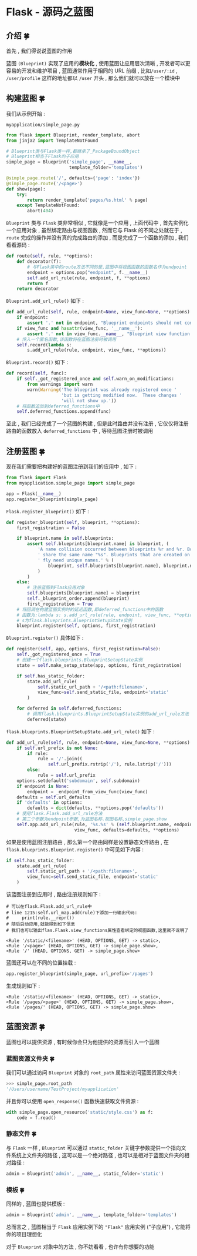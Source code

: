 # Flask - 源码之蓝图








<extoc></extoc>

## 介绍  🍀

首先 , 我们得说说蓝图的作用

蓝图 `(Blueprint)` 实现了应用的**模块化** , 使用蓝图让应用层次清晰 , 开发者可以更容易的开发和维护项目 , 蓝图通常作用于相同的 URL 前缀 , 比如`/user/:id` , `/user/profile` 这样的地址都以 `/user` 开头 , 那么他们就可以放在一个模块中

## 构建蓝图  🍀

我们从示例开始 : 

`myapplication/simple_page.py`

```python
from flask import Blueprint, render_template, abort
from jinja2 import TemplateNotFound

# Blueprint类与Flask类一样,都继承了_PackageBoundObject
# Blueprint相当于Flask的子应用
simple_page = Blueprint('simple_page', __name__,
                        template_folder='templates')

@simple_page.route('/', defaults={'page': 'index'})
@simple_page.route('/<page>')
def show(page):
    try:
        return render_template('pages/%s.html' % page)
    except TemplateNotFound:
        abort(404)
```

`Blueprint` 类与 `Flask` 类非常相似 , 它就像是一个应用 , 上面代码中 , 首先实例化一个应用对象 , 虽然绑定路由与视图函数 , 然而它与 Flask 的不同之处就在于 , `route` 完成的操作并没有真的完成路由的添加 , 而是完成了一个函数的添加 , 我们看看源码 : 

```python
def route(self, rule, **options):
    def decorator(f):
        # 与Flask类中的route方法不同的是,蓝图中将视图函数的函数名作为endpoint
        endpoint = options.pop("endpoint", f.__name__)
        self.add_url_rule(rule, endpoint, f, **options)
        return f
    return decorator
```

`Blueprint.add_url_rule()` 如下 : 

```python
def add_url_rule(self, rule, endpoint=None, view_func=None, **options):
    if endpoint:
        assert '.' not in endpoint, "Blueprint endpoints should not contain dots"
    if view_func and hasattr(view_func, '__name__'):
        assert '.' not in view_func.__name__, "Blueprint view function name should not contain dots"
    # 传入一个匿名函数,该函数将在蓝图注册时被调用
    self.record(lambda s:
        s.add_url_rule(rule, endpoint, view_func, **options))
```

`Blueprint.record()` 如下 : 

```python
def record(self, func):
    if self._got_registered_once and self.warn_on_modifications:
        from warnings import warn
        warn(Warning('The blueprint was already registered once '
                     'but is getting modified now.  These changes '
                     'will not show up.'))
    # 将函数追加到deferred_functions中
    self.deferred_functions.append(func)
```

至此 , 我们已经完成了一个蓝图的构建 , 但是此时路由并没有注册 , 它仅仅将注册路由的函数放入 `deferred_functions` 中 , 等待蓝图注册时被调用

## 注册蓝图  🍀

现在我们需要把构建好的蓝图注册到我们的应用中 , 如下 : 

```python
from flask import Flask
from myapplication.simple_page import simple_page

app = Flask(__name__)
app.register_blueprint(simple_page)
```

`Flask.register_blueprint()` 如下 : 

```python
def register_blueprint(self, blueprint, **options):
    first_registration = False

    if blueprint.name in self.blueprints:
        assert self.blueprints[blueprint.name] is blueprint, (
            'A name collision occurred between blueprints %r and %r. Both'
            ' share the same name "%s". Blueprints that are created on the'
            ' fly need unique names.' % (
                blueprint, self.blueprints[blueprint.name], blueprint.name
            )
        )
    else:
        # 注册蓝图到Flask应用对象
        self.blueprints[blueprint.name] = blueprint
        self._blueprint_order.append(blueprint)
        first_registration = True
    # 将回调在构建蓝图实例时的延迟函数,即deferred_functions中的函数
    # 函数为:lambda s: s.add_url_rule(rule, endpoint, view_func, **options)
    # s为flask.blueprints.BlueprintSetupState实例
    blueprint.register(self, options, first_registration)
```

`Blueprint.register()` 具体如下 : 

```python
def register(self, app, options, first_registration=False):
    self._got_registered_once = True
    # 创建一个flask.blueprints.BlueprintSetupState实例
    state = self.make_setup_state(app, options, first_registration)

    if self.has_static_folder:
        state.add_url_rule(
            self.static_url_path + '/<path:filename>',
            view_func=self.send_static_file, endpoint='static'
        )

    for deferred in self.deferred_functions:
        # 调用flask.blueprints.BlueprintSetupState实例的add_url_rule方法
        deferred(state)
```

`flask.blueprints.BlueprintSetupState.add_url_rule()` 如下 : 

```python
def add_url_rule(self, rule, endpoint=None, view_func=None, **options):
    if self.url_prefix is not None:
        if rule:
            rule = '/'.join((
                self.url_prefix.rstrip('/'), rule.lstrip('/')))
        else:
            rule = self.url_prefix
    options.setdefault('subdomain', self.subdomain)
    if endpoint is None:
        endpoint = _endpoint_from_view_func(view_func)
    defaults = self.url_defaults
    if 'defaults' in options:
        defaults = dict(defaults, **options.pop('defaults'))
    # 使用flask.Flask.add_url_rule方法
    # 第二个参数为endpoint参数,为蓝图名称.视图名称,simple_page.show
    self.app.add_url_rule(rule, '%s.%s' % (self.blueprint.name, endpoint),
                          view_func, defaults=defaults, **options)
```

如果是使用蓝图注册路由 , 那么第一个路由同样是设置静态文件路由 , 在 `flask.blueprints.Blueprint.register()` 中可见如下内容 : 

```python
if self.has_static_folder:
    state.add_url_rule(
        self.static_url_path + '/<path:filename>',
        view_func=self.send_static_file, endpoint='static'
    )
```

该蓝图注册到应用时 , 路由注册规则如下 : 

```shell
# 可以在flask.Flask.add_url_rule中
# line 1215:self.url_map.add(rule)下添加一行输出代码:
#	  print(rule.__repr()) 
# 随后启动应用,就能得到如下信息
# 我们也可以输出flas.Flask.view_functions属性查看绑定的视图函数,这里就不说明了

<Rule '/static/<filename>' (HEAD, OPTIONS, GET) -> static>,
<Rule '/<page>' (HEAD, OPTIONS, GET) -> simple_page.show>,
<Rule '/' (HEAD, OPTIONS, GET) -> simple_page.show>
```

蓝图还可以在不同的位置挂载 : 

```python
app.register_blueprint(simple_page, url_prefix='/pages')
```

生成规则如下 : 

```shell
<Rule '/static/<filename>' (HEAD, OPTIONS, GET) -> static>,
<Rule '/pages/<page>' (HEAD, OPTIONS, GET) -> simple_page.show>,
<Rule '/pages/' (HEAD, OPTIONS, GET) -> simple_page.show>
```

## 蓝图资源  🍀

蓝图也可以提供资源 , 有时候你会只为他提供的资源而引入一个蓝图 

### 蓝图资源文件夹  🍀

我们可以通过访问 `Blueprint` 对象的 `root_path` 属性来访问蓝图资源文件夹 : 

```python
>>> simple_page.root_path
'/Users/username/TestProject/myapplication'
```

并且你可以使用 `open_response()` 函数快速获取文件资源 : 

```python
with simple_page.open_resource('static/style.css') as f:
    code = f.read()
```

### 静态文件  🍀

与 `Flask` 一样 , `Blueprint` 可以通过 `static_folder` 关键字参数提供一个指向文件系统上文件夹的路径 , 这可以是一个绝对路径 , 也可以是相对于蓝图文件夹的相对路径 : 

```python
admin = Blueprint('admin', __name__, static_folder='static')
```

### 模板  🍀

同样的 , 蓝图也提供模板 : 

```python
admin = Blueprint('admin', __name__, template_folder='templates')
```

总而言之 , 蓝图相当于 `Flask` 应用实例下的 `"Flask"` 应用实例 ("子应用") , 它能将你的项目理想化

对于 `Blueprint` 对象中的方法 , 你不妨看看 , 也许有你想要的功能